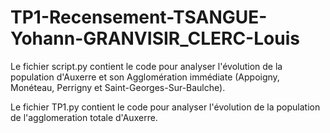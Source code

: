 # TP1-Recensement-TSANGUE-Yohann-GRANVISIR_CLERC-Louis
Le fichier script.py contient le code pour analyser l'évolution de la population d'Auxerre et son Agglomération immédiate (Appoigny, Monéteau, Perrigny et Saint-Georges-Sur-Baulche).

Le fichier TP1.py contient le code pour analyser l'évolution de la population de l'agglomeration totale d'Auxerre.
